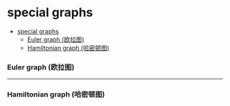 # special graphs


<!-- @import "[TOC]" {cmd="toc" depthFrom=1 depthTo=6 orderedList=false} -->

<!-- code_chunk_output -->

- [special graphs](#special-graphs)
    - [Euler graph (欧拉图)](#euler-graph-欧拉图)
    - [Hamiltonian graph (哈密顿图)](#hamiltonian-graph-哈密顿图)

<!-- /code_chunk_output -->

### Euler graph (欧拉图)

***

### Hamiltonian graph (哈密顿图)